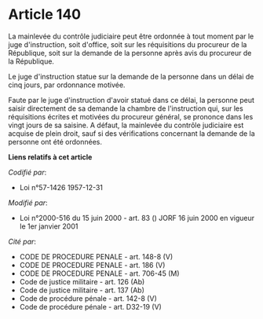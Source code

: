 # Article 140

La mainlevée du contrôle judiciaire peut être ordonnée à tout moment par le juge d'instruction, soit d'office, soit sur les
réquisitions du procureur de la République, soit sur la demande de la personne après avis du procureur de la République.

Le juge d'instruction statue sur la demande de la personne dans un délai de cinq jours, par ordonnance motivée.

Faute par le juge d'instruction d'avoir statué dans ce délai, la personne peut saisir directement de sa demande la chambre de
l'instruction qui, sur les réquisitions écrites et motivées du procureur général, se prononce dans les vingt jours de sa
saisine. A défaut, la mainlevée du contrôle judiciaire est acquise de plein droit, sauf si des vérifications concernant la
demande de la personne ont été ordonnées.

**Liens relatifs à cet article**

_Codifié par_:

  - Loi n°57-1426 1957-12-31

_Modifié par_:

  - Loi n°2000-516 du 15 juin 2000 - art. 83 () JORF 16 juin 2000 en vigueur le 1er janvier 2001

_Cité par_:

  - CODE DE PROCEDURE PENALE - art. 148-8 (V)
  - CODE DE PROCEDURE PENALE - art. 186 (V)
  - CODE DE PROCEDURE PENALE - art. 706-45 (M)
  - Code de justice militaire - art. 126 (Ab)
  - Code de justice militaire - art. 137 (Ab)
  - Code de procédure pénale - art. 142-8 (V)
  - Code de procédure pénale - art. D32-19 (V)
